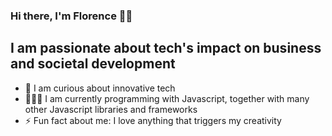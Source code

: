 
### Hi there, I'm Florence 👋🏾 

## I am passionate about tech's impact on business and societal development  

- 🧠 I am curious about innovative tech 
- 👩🏾‍💻 I am currently programming with Javascript, together with many other Javascript libraries and frameworks
- ⚡ Fun fact about me: I love anything that triggers my creativity

<br />



